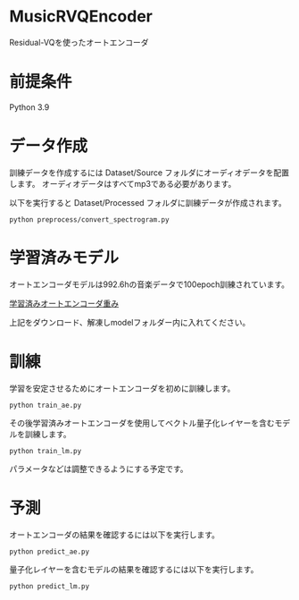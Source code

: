 # MusicRVQEncoder
Residual-VQを使ったオートエンコーダ

# 前提条件
Python 3.9

# データ作成
訓練データを作成するには Dataset/Source フォルダにオーディオデータを配置します。
オーディオデータはすべてmp3である必要があります。

以下を実行すると Dataset/Processed フォルダに訓練データが作成されます。
```
python preprocess/convert_spectrogram.py
```

# 学習済みモデル
オートエンコーダモデルは992.6hの音楽データで100epoch訓練されています。

[学習済みオートエンコーダ重み](https://huggingface.co/anime-song/MusicRVQEncoder/resolve/main/music_rvq_ae.h5)

上記をダウンロード、解凍しmodelフォルダー内に入れてください。

# 訓練
学習を安定させるためにオートエンコーダを初めに訓練します。
```
python train_ae.py
```

その後学習済みオートエンコーダを使用してベクトル量子化レイヤーを含むモデルを訓練します。
```
python train_lm.py
```

パラメータなどは調整できるようにする予定です。


# 予測
オートエンコーダの結果を確認するには以下を実行します。
```
python predict_ae.py
```

量子化レイヤーを含むモデルの結果を確認するには以下を実行します。
```
python predict_lm.py
```
